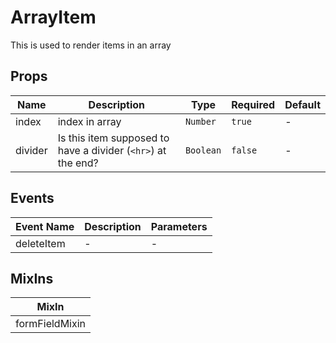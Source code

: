 # ArrayItem

This is used to render items in an array

## Props

<!-- @vuese:ArrayItem:props:start -->
|Name|Description|Type|Required|Default|
|---|---|---|---|---|
|index|index in array|`Number`|`true`|-|
|divider|Is this item supposed to have a divider (`<hr>`) at the end?|`Boolean`|`false`|-|

<!-- @vuese:ArrayItem:props:end -->


## Events

<!-- @vuese:ArrayItem:events:start -->
|Event Name|Description|Parameters|
|---|---|---|
|deleteItem|-|-|

<!-- @vuese:ArrayItem:events:end -->


## MixIns

<!-- @vuese:ArrayItem:mixIns:start -->
|MixIn|
|---|
|formFieldMixin|

<!-- @vuese:ArrayItem:mixIns:end -->


